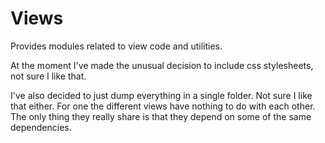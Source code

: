 
# Views

Provides modules related to view code and utilities.

At the moment I've made the unusual decision to include css stylesheets, not
sure I like that.

I've also decided to just dump everything in a single folder. Not sure I like
that either. For one the different views have nothing to do with each other.
The only thing they really share is that they depend on some of the same
dependencies.
